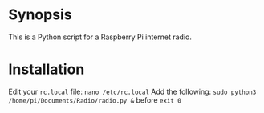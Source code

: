 # Synopsis
This is a Python script for a Raspberry Pi internet radio.

# Installation
Edit your `rc.local` file:
`nano /etc/rc.local`
Add the following:
`sudo python3 /home/pi/Documents/Radio/radio.py &`
before
`exit 0`
